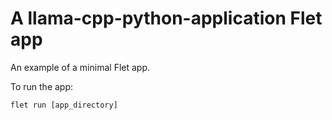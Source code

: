 # A llama-cpp-python-application Flet app

An example of a minimal Flet app.

To run the app:

```
flet run [app_directory]
```